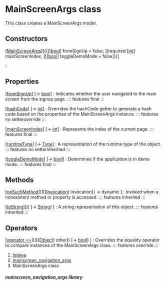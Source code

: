 
<div>

# MainScreenArgs class

</div>


This class creates a MainScreenArgs model.



## Constructors

[[MainScreenArgs](../models_mainscreen_navigation_args/MainScreenArgs/MainScreenArgs.html)][({[[[bool](https://api.flutter.dev/flutter/dart-core/bool-class.html)] fromSignUp = false, ][required [[int](https://api.flutter.dev/flutter/dart-core/int-class.html)] mainScreenIndex, ][[[bool](https://api.flutter.dev/flutter/dart-core/bool-class.html)] toggleDemoMode = false]})]

:   



## Properties

[[fromSignUp](../models_mainscreen_navigation_args/MainScreenArgs/fromSignUp.html)] [→ [bool](https://api.flutter.dev/flutter/dart-core/bool-class.html)]
:   Indicates whether the user navigated to the main screen from the
    signup page.
    ::: features
    final
    :::

[[hashCode](../models_mainscreen_navigation_args/MainScreenArgs/hashCode.html)] [→ [int](https://api.flutter.dev/flutter/dart-core/int-class.html)]
:   Overrides the hashCode getter to generate a hash code based on the
    properties of the MainScreenArgs instance.
    ::: features
    no setteroverride
    :::

[[mainScreenIndex](../models_mainscreen_navigation_args/MainScreenArgs/mainScreenIndex.html)] [→ [int](https://api.flutter.dev/flutter/dart-core/int-class.html)]
:   Represents the index of the current page.
    ::: features
    final
    :::

[[runtimeType](https://api.flutter.dev/flutter/dart-core/Object/runtimeType.html)] [→ [Type](https://api.flutter.dev/flutter/dart-core/Type-class.html)]
:   A representation of the runtime type of the object.
    ::: features
    no setterinherited
    :::

[[toggleDemoMode](../models_mainscreen_navigation_args/MainScreenArgs/toggleDemoMode.html)] [→ [bool](https://api.flutter.dev/flutter/dart-core/bool-class.html)]
:   Determines if the application is in demo mode.
    ::: features
    final
    :::



## Methods

[[noSuchMethod](https://api.flutter.dev/flutter/dart-core/Object/noSuchMethod.html)][([[[Invocation](https://api.flutter.dev/flutter/dart-core/Invocation-class.html)] invocation]) → dynamic ]
:   Invoked when a nonexistent method or property is accessed.
    ::: features
    inherited
    :::

[[toString](https://api.flutter.dev/flutter/dart-core/Object/toString.html)][() [→ [String](https://api.flutter.dev/flutter/dart-core/String-class.html)] ]
:   A string representation of this object.
    ::: features
    inherited
    :::



## Operators

[[operator ==](../models_mainscreen_navigation_args/MainScreenArgs/operator_equals.html)][([[[Object](https://api.flutter.dev/flutter/dart-core/Object-class.html)] other]) [→ [bool](https://api.flutter.dev/flutter/dart-core/bool-class.html)] ]
:   Overrides the equality operator to compare instances of the
    MainScreenArgs class.
    ::: features
    override
    :::







1.  [talawa](../index.html)
2.  [mainscreen_navigation_args](../models_mainscreen_navigation_args/)
3.  MainScreenArgs class

##### mainscreen_navigation_args library







